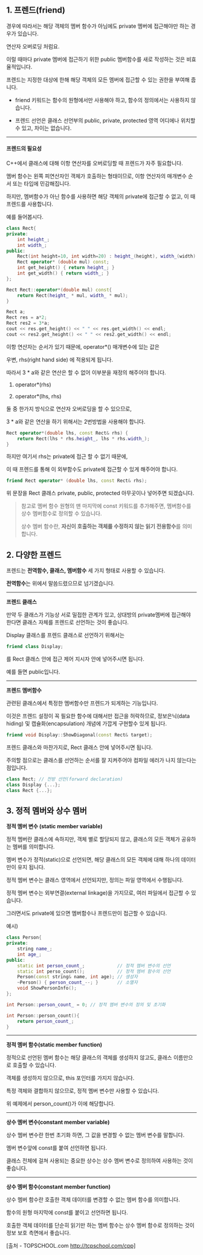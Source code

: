 ## 1. 프렌드(friend)

경우에 따라서는 해당 객체의 멤버 함수가 아님에도 private 멤버에 접근해야만 하는 경우가 있습니다.

연산자 오버로딩 처럼요.

이럴 때마다 private 멤버에 접근하기 위한 public 멤버함수를 새로 작성하는 것은 비효율적입니다.



프렌드는 지정한 대상에 한해 해당 객체의 모든 멤버에 접근할 수 있는 권한을 부여해 줍니다.



* friend 키워드는 함수의 원형에서만 사용해야 하고, 함수의 정의에서는 사용하지 않습니다.

* 프렌드 선언은 클래스 선언부의 public, private, protected 영역 어디에나 위치할 수 있고, 차이는 없습니다.



---

#### 프렌드의 필요성

C++에서 클래스에 대해 이항 연산자를 오버로딩할 때 프렌드가 자주 필요합니다.

멤버 함수는 왼쪽 피연산자인 객체가 호출하는 형태이므로, 이항 연산자의 매개변수 순서 또는 타입에 민감해집니다.

하지만, 멤버함수가 아닌 함수를 사용하면 해당 객체의 private에 접근할 수 없고, 이 때 프렌드를 사용합니다.

예를 들어봅시다.

```c++
class Rect{
private:
    int height_;
    int width_;
public:
    Rect(int height=10, int width=20) : height_(height), width_(width) {};
    Rect operator* (double mul) const;
    int get_height() { return height_; }
    int get_width() { return width_; }
};

Rect Rect::operator*(double mul) const{
    return Rect(height_ * mul, width_ * mul);
}

Rect a;
Rect res = a*2;
Rect res2 = 3*a;
cout << res.get_height() << " " << res.get_width() << endl;
cout << res2.get_height() << " " << res2.get_width() << endl;
```

이항 연산자는 순서가 있기 때문에, operator*() 매개변수에 있는 값은

우변, rhs(right hand side) 에 적용되게 됩니다.

따라서 3 * a와 같은 연산은 할 수 없어 이부분을 재정의 해주어야 합니다.



1) operator*(rhs)

2) operator*(lhs, rhs)

둘 중 한가지 방식으로 연산자 오버로딩을 할 수 있으므로,

3 * a와 같은 연산을 하기 위해서는 2번방법을 사용해야 합니다.

```c++
Rect operator*(double lhs, const Rect& rhs) {
    return Rect(lhs * rhs.height_, lhs * rhs.width_);
}
```

하지만 여기서 rhs는 private에 접근 할 수 없기 때문에,

이 때 프렌드를 통해 이 외부함수도 private에 접근할 수 있게 해주어야 합니다.

```c++
friend Rect operator* (double lhs, const Rect& rhs);
```

위 문장을 Rect 클래스 private, public, protected 아무곳이나 넣어주면 되겠습니다.



>  참고로 멤버 함수 원형의 맨 마지막에 const 키워드를 추가해주면, 멤버함수를 상수 멤버함수로 정의할 수 있습니다.
>
> 상수 멤버 함수란, **자신이 호출하는 객체를 수정하지 않는 읽기 전용함수**를 의미합니다.



## 2. 다양한 프렌드

프렌드는 **전역함수, 클래스, 멤버함수** 세 가지 형태로 사용할 수 있습니다.

**전역함수**는 위에서 말씀드렸으므로 넘기겠습니다.



---

**프렌드 클래스**

만약 두 클래스가 기능상 서로 밀접한 관계가 있고, 상대방의 private멤버에 접근해야 한다면 클래스 자체를 프렌드로 선언하는 것이 좋습니다.

Display 클래스를 프렌드 클래스로 선언하기 위해서는

```c++
friend class Display;
```

를 Rect 클래스 안에 접근 제어 지시자 안에 넣어주시면 됩니다.

예를 들면 public입니다.



---

**프렌드 멤버함수**

관련된 클래스에서 특정한 멤버함수만 프렌드가 되게하는 기능입니다.

이것은 프렌드 설정이 꼭 필요한 함수에 대해서만 접근을 허락하므로, 정보은닉(data hiding) 및 캡슐화(encapsulation) 개념에 가깝게 구현할수 있게 됩니다.

```c++
friend void Display::ShowDiagonal(const Rect& target);
```

프렌드 클래스와 마찬가지로, Rect 클래스 안에 넣어주시면 됩니다.



주의할 점으로는 클래스를 선언하는 순서를 잘 지켜주어야 컴파일 에러가 나지 않는다는 점입니다.

```c++
class Rect; // 전방 선언(forward declaration)
class Display {...};
class Rect {...};
```





## 3. 정적 멤버와 상수 멤버

**정적 멤버 변수 (static member variable)**

정적 멤버란 클래스에 속하지만, 객체 별로 할당되지 않고, 클래스의 모든 객체가 공유하는 멤버를 의미합니다.

멤버 변수가 정적(static)으로 선언되면, 해당 클래스의 모든 객체에 대해 하나의 데이터만이 유지 됩니다.



정적 멤버 변수는 클래스 영역에서 선언되지만, 정의는 파일 영역에서 수행됩니다.

정적 멤버 변수는 외부연결(external linkage)을 가지므로, 여러 파일에서 접근할 수 있습니다.

그러면서도 private에 있으면 멤버함수나 프렌드만이 접근할 수 있습니다.



예시)

```c++
class Person{
private:
    string name_;
    int age_;
public:
    static int person_count_;            // 정적 멤버 변수의 선언
  	static int perso_count();			 // 정적 멤버 함수의 선언
    Person(const string& name, int age); // 생성자
    ~Person() { person_count_--; }       // 소멸자
    void ShowPersonInfo();
};  

int Person::person_count_ = 0; // 정적 멤버 변수의 정의 및 초기화

int Person::person_count(){
    return person_count_;
}
```



---

**정적 멤버 함수(static member function)**

정적으로 선언된 멤버 함수는 해당 클래스의 객체를 생성하지 않고도, 클래스 이름만으로 호출할 수 있습니다.

객체를 생성하지 않으므로, this 포인터를 가지지 않습니다.

특정 객체와 결합하지 않으므로, 정적 멤버 변수만 사용할 수 있습니다.



위 예제에서 person_count()가 이에 해당합니다.



---

**상수 멤버 변수(constant member variable)**

상수 멤버 변수란 한번 초기화 하면, 그 값을 변경할 수 없는 멤버 변수를 말합니다.

멤버 변수앞에 const를 붙여 선언하면 됩니다.

클래스 전체에 걸쳐 사용되는 중요한 상수는 상수 멤버 변수로 정의하여 사용하는 것이 좋습니다.



---

**상수 멤버 함수(constant member function)**

상수 멤버 함수란 호출한 객체 데이터를 변경할 수 없는 멤버 함수를 의미합니다.

함수의 원형 마지막에 const를 붙이고 선언하면 됩니다.

호출한 객체 데이터를 단순히 읽기만 하는 멤버 함수는 상수 멤버 함수로 정의하는 것이 정보 보호 측면에서 좋습니다.





[출처 - TOPSCHOOL.com http://tcpschool.com/cpp]